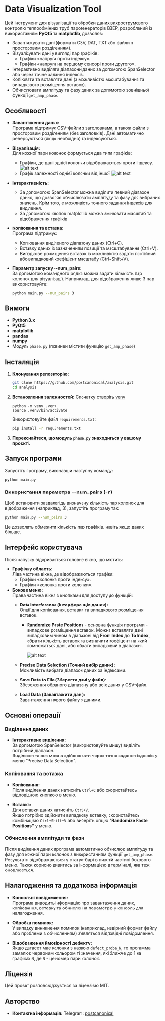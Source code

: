 # Data Visualization Tool

Цей інструмент для візуалізації та обробки даних вихрострумового контролю теплообмінних труб парогенераторів ВВЕР, розроблений із використанням **PyQt5** та **matplotlib**, дозволяє:

- Завантажувати дані (формати CSV, DAT, TXT або файли з просторовим розділенням).
- Візуалізувати дані у вигляді пар графіків:
  - Графіки «напруга проти індексу».
  - Графіки «напруга на першому сенсорі проти другого».
- Інтерактивно виділяти діапазони даних за допомогою SpanSelector або через точне задання індексів.
- Копіювати та вставляти дані (з можливістю масштабування та випадкового розміщення вставок).
- Обчислювати амплітуду та фазу даних за допомогою зовнішньої функції `get_amp_phase`.

## Особливості

- **Завантаження даних:**  
  Програма підтримує CSV-файли з заголовками, а також файли з просторовим розділенням (без заголовків). Дані автоматично реверсуються (якщо необхідно) та індексуються.

- **Візуалізація:**  
  Для кожної пари колонок формується два типи графіків:
  - Графіки, де дані однієї колонки відображаються проти індексу.
  ![alt text](src/image.png)
  - Графік залежності однієї колонки від іншої.
  ![alt text](src/image-1.png)
- **Інтерактивність:**  
  - За допомогою SpanSelector можна виділити певний діапазон даних, що дозволяє обчислювати амплітуду та фазу для вибраних значень. Крім того, є можливість точного задання індексів для виділення.
  - За допомогою кнопок matplotlib можна змінювати масштаб та відображення графіків

- **Копіювання та вставка:**  
  Програма підтримує:
  - Копіювання виділеного діапазону даних (Ctrl+C).
  - Вставку даних із зазначенням позиції та масштабування (Ctrl+V).
  - Випадкове розміщення вставок із можливістю задати постійний або випадковий коефіцієнт масштабу (Ctrl+Shift+V).

- **Параметр запуску --num_pairs:**  
  За допомогою командного рядка можна задати кількість пар колонок для візуалізації. Наприклад, для відображення лише 3 пар використовуйте:
  ```bash
  python main.py --num_pairs 3
  ```

## Вимоги

- **Python 3.x**
- **PyQt5**
- **matplotlib**
- **pandas**
- **numpy**
- Модуль `phase.py` (повинен містити функцію `get_amp_phase`)

## Інсталяція

1. **Клонування репозиторію:**
    ```bash
    git clone https://github.com/postcanonical/analysis.git
    cd analysis
    ```

2. **Встановлення залежностей:**
    Спочатку створіть [venv](https://docs.python.org/3/library/venv.html)
    ```
    python -m venv .venv
    source .venv/bin/activate
    ```
    Використовуйте файл `requirements.txt`:
    ```bash
    pip install -r requirements.txt
    ```

3. **Переконайтеся, що модуль `phase.py` знаходиться у вашому проєкті.**

## Запуск програми

Запустіть програму, виконавши наступну команду:
```bash
python main.py
```

### Використання параметра --num_pairs (-n)

Щоб встановити заздалегідь визначену кількість пар колонок для відображення (наприклад, 3), запустіть програму так:
```bash
python main.py --num_pairs 3
```
Це дозволить обмежити кількість пар графіків, навіть якщо даних більше.

## Інтерфейс користувача

Після запуску відкривається головне вікно, що містить:

- **Графічну область:**  
  Ліва частина вікна, де відображаються графіки:
  - Графіки «колонка проти індексу».
  - Графіки «колонка проти колонки».
- **Бокове меню:**  
  Права частина вікна з кнопками для доступу до функцій:
  - **Data Interference (Інтерференція даних):**  
    Опції для копіювання, вставки та випадкового розміщення вставок.
    - **Randomize Paste Positions** - основна функція програми - випадкове розміщення вставок. Можна вставляти дані випадковим чином в діапазоні від **From Index** до **To Index**, обрати кількість вставок та визначити коефіцєнт на який помножаться дані, або обрати випадковий в діапазоні.

        ![alt text](src/image-2.png)
        
  - **Precise Data Selection (Точний вибір даних):**  
    Можливість вибрати діапазон даних за індексами.
  - **Save Data to File (Зберегти дані у файл):**  
    Збереження обраного діапазону або всіх даних у CSV-файл.
  - **Load Data (Завантажити дані):**  
    Завантаження нового файлу з даними.

## Основні операції

### Виділення даних

- **Інтерактивне виділення:**  
  За допомогою SpanSelector (використовуйте мишу) виділіть потрібний діапазон.  
  Виділення також можна здійснювати через точне задання індексів у меню "Precise Data Selection".

### Копіювання та вставка

- **Копіювання:**  
  Після виділення даних натисніть `Ctrl+C` або скористайтесь відповідною кнопкою в меню.
  
- **Вставка:**  
  Для вставки даних натисніть `Ctrl+V`.  
  Якщо потрібно здійснити випадкову вставку, скористайтесь комбінацією `Ctrl+Shift+V` або виберіть опцію **"Randomize Paste Positions"** у меню.

### Обчислення амплітуди та фази

Після виділення даних програма автоматично обчислює амплітуду та фазу для кожної пари колонок з використанням функції `get_amp_phase`. Результати відображаються у статус-барі в нижній частині бокового меню. Також корисно дивитись за інформацією в терміналі, яка теж оновлюється.

## Налагодження та додаткова інформація

- **Консольні повідомлення:**  
  Програма виводить інформацію про завантаження даних, копіювання, вставку та обчислення параметрів у консоль для налагодження.
  
- **Обробка помилок:**  
  У випадку виникнення помилок (наприклад, невірний формат файлу або проблеми з обчисленням) з’являться відповідні повідомлення.

- **Відображення ймовірності дефекту:**  
  Якщо датасет має колонки з назвою `defect_proba_N`, то прогамма замалює червоним кольором ті значення, які ближче до 1 на графіках `N`, де `N` - це номер пари колонок.

## Ліцензія

Цей проєкт розповсюджується за ліцензією MIT.

## Авторство

- **Контактна інформація:** Telegram: [postcanonical](https://t.me/postcanonical)
